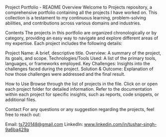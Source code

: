 
Project Portfolio - README
Overview
Welcome to Projects repository, a comprehensive portfolio containing all the projects I have worked on. This collection is a testament to my continuous learning, problem-solving abilities, and contributions across various domains and industries.

Contents
The projects in this portfolio are organized chronologically or by category, providing an easy way to navigate and explore different areas of my expertise. Each project includes the following details:

Project Name: A brief, descriptive title.
Overview: A summary of the project, its goals, and scope.
Technologies/Tools Used: A list of the primary tools, languages, or frameworks employed.
Key Challenges: Insights into the challenges faced during the project.
Solution & Outcome: Explanation of how those challenges were addressed and the final result.

How to Use
Browse through the list of projects in the file.
Click on or open each project folder for detailed information.
Refer to the documentation within each project for specific insights, such as reports, code snippets, or additional files.

Contact
For any questions or any suggestion regarding the projects, feel free to reach out:

Email: ts720148@gmail.com
LinkedIn: www.linkedin.com/in/tushar-singh-9a6ba429a
